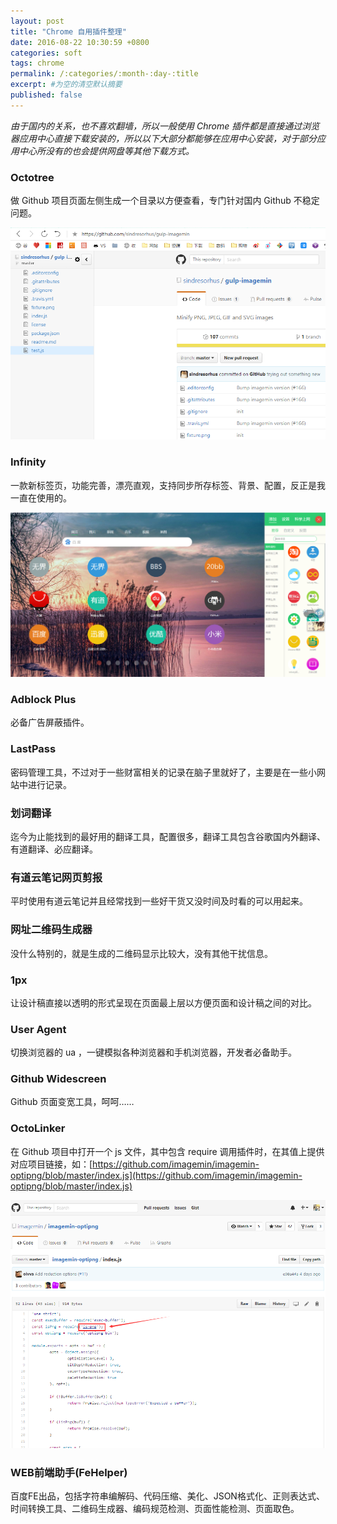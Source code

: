 ```yaml
---
layout: post
title: "Chrome 自用插件整理"
date: 2016-08-22 10:30:59 +0800
categories: soft
tags: chrome
permalink: /:categories/:month-:day-:title
excerpt: #为空的清空默认摘要
published: false
---
```

*由于国内的关系，也不喜欢翻墙，所以一般使用 Chrome 插件都是直接通过浏览器应用中心直接下载安装的，所以以下大部分都能够在应用中心安装，对于部分应用中心所没有的也会提供网盘等其他下载方式。*

### Octotree
做 Github 项目页面左侧生成一个目录以方便查看，专门针对国内 Github 不稳定问题。

![Octotree](../assets/201608/08210840.jpg)

### Infinity
一款新标签页，功能完善，漂亮直观，支持同步所存标签、背景、配置，反正是我一直在使用的。

![Infinity](../assets/201608/08210840-2.jpg)

### Adblock Plus
必备广告屏蔽插件。

### LastPass
密码管理工具，不过对于一些财富相关的记录在脑子里就好了，主要是在一些小网站中进行记录。

### 划词翻译
迄今为止能找到的最好用的翻译工具，配置很多，翻译工具包含谷歌国内外翻译、有道翻译、必应翻译。

### 有道云笔记网页剪报
平时使用有道云笔记并且经常找到一些好干货又没时间及时看的可以用起来。

### 网址二维码生成器
没什么特别的，就是生成的二维码显示比较大，没有其他干扰信息。

### 1px
让设计稿直接以透明的形式呈现在页面最上层以方便页面和设计稿之间的对比。

### User Agent
切换浏览器的 ua ，一键模拟各种浏览器和手机浏览器，开发者必备助手。

### Github Widescreen
Github 页面变宽工具，呵呵……

### OctoLinker
在 Github 项目中打开一个 js 文件，其中包含 require 调用插件时，在其值上提供对应项目链接，如：[https://github.com/imagemin/imagemin-optipng/blob/master/index.js](https://github.com/imagemin/imagemin-optipng/blob/master/index.js)

![OctoLinker](../assets/201608/08210840-3.jpg)

### WEB前端助手(FeHelper)
百度FE出品，包括字符串编解码、代码压缩、美化、JSON格式化、正则表达式、时间转换工具、二维码生成器、编码规范检测、页面性能检测、页面取色。
